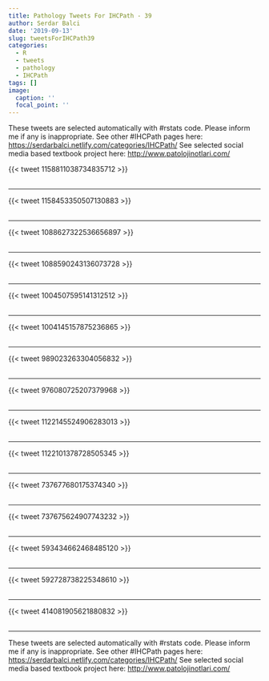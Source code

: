 ```yaml
---
title: Pathology Tweets For IHCPath - 39
author: Serdar Balci
date: '2019-09-13'
slug: tweetsForIHCPath39
categories:
  - R
  - tweets
  - pathology
  - IHCPath
tags: []
image:
  caption: ''
  focal_point: ''
---
```



These tweets are selected automatically with #rstats code. Please inform me if any is inappropriate.
See other #IHCPath pages here: https://serdarbalci.netlify.com/categories/IHCPath/ 
See selected social media based textbook project here: http://www.patolojinotlari.com/

{{< tweet 1158811038734835712 >}}
<br>
<br>
<hr>
{{< tweet 1158453350507130883 >}}
<br>
<br>
<hr>
{{< tweet 1088627322536656897 >}}
<br>
<br>
<hr>
{{< tweet 1088590243136073728 >}}
<br>
<br>
<hr>
{{< tweet 1004507595141312512 >}}
<br>
<br>
<hr>
{{< tweet 1004145157875236865 >}}
<br>
<br>
<hr>
{{< tweet 989023263304056832 >}}
<br>
<br>
<hr>
{{< tweet 976080725207379968 >}}
<br>
<br>
<hr>
{{< tweet 1122145524906283013 >}}
<br>
<br>
<hr>
{{< tweet 1122101378728505345 >}}
<br>
<br>
<hr>
{{< tweet 737677680175374340 >}}
<br>
<br>
<hr>
{{< tweet 737675624907743232 >}}
<br>
<br>
<hr>
{{< tweet 593434662468485120 >}}
<br>
<br>
<hr>
{{< tweet 592728738225348610 >}}
<br>
<br>
<hr>
{{< tweet 414081905621880832 >}}
<br>
<br>
<hr>


These tweets are selected automatically with #rstats code. Please inform me if any is inappropriate.
See other #IHCPath pages here: https://serdarbalci.netlify.com/categories/IHCPath/ 
See selected social media based textbook project here: http://www.patolojinotlari.com/
